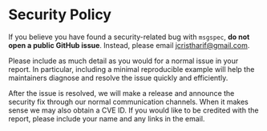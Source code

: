 # Security Policy

If you believe you have found a security-related bug with `msgspec`, **do not
open a public GitHub issue**. Instead, please email jcristharif@gmail.com.

Please include as much detail as you would for a normal issue in your report.
In particular, including a minimal reproducible example will help the
maintainers diagnose and resolve the issue quickly and efficiently.

After the issue is resolved, we will make a release and announce the security
fix through our normal communication channels. When it makes sense we may also
obtain a CVE ID. If you would like to be credited with the report, please
include your name and any links in the email.
